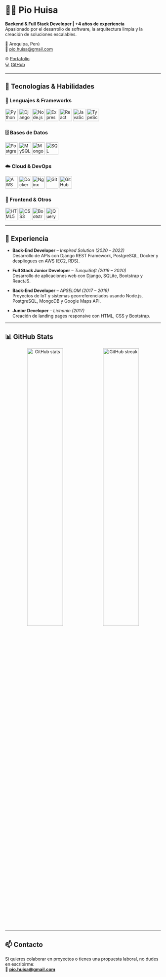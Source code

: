# 👨‍💻 Pio  Huisa 

**Backend & Full Stack Developer | +4 años de experiencia**  
Apasionado por el desarrollo de software, la arquitectura limpia y la creación de soluciones escalables.  

📍 Arequipa, Perú  
📧 [pio.huisa@gmail.com](mailto:pio.huisa@gmail.com)  
  
🌐 [Portafolio](https://www.behance.net/piohhui)  
💻 [GitHub](https://github.com/phdevs1)  

---

## 🚀 Tecnologías & Habilidades  

### 🔧 Lenguajes & Frameworks  
<p align="left">
  <img src="https://cdn.jsdelivr.net/gh/devicons/devicon/icons/python/python-original.svg" alt="Python" width="40" height="40"/>
  <img src="https://cdn.jsdelivr.net/gh/devicons/devicon/icons/django/django-plain.svg" alt="Django" width="40" height="40"/>
  <img src="https://cdn.jsdelivr.net/gh/devicons/devicon/icons/nodejs/nodejs-original.svg" alt="Node.js" width="40" height="40"/>
  <img src="https://cdn.jsdelivr.net/gh/devicons/devicon/icons/express/express-original.svg" alt="Express" width="40" height="40"/>
  <img src="https://cdn.jsdelivr.net/gh/devicons/devicon/icons/react/react-original.svg" alt="React" width="40" height="40"/>
  <img src="https://cdn.jsdelivr.net/gh/devicons/devicon/icons/javascript/javascript-original.svg" alt="JavaScript" width="40" height="40"/>
  <img src="https://cdn.jsdelivr.net/gh/devicons/devicon/icons/typescript/typescript-original.svg" alt="TypeScript" width="40" height="40"/>
</p>

### 🗄️ Bases de Datos  
<p align="left">
  <img src="https://cdn.jsdelivr.net/gh/devicons/devicon/icons/postgresql/postgresql-original.svg" alt="PostgreSQL" width="40" height="40"/>
  <img src="https://cdn.jsdelivr.net/gh/devicons/devicon/icons/mysql/mysql-original.svg" alt="MySQL" width="40" height="40"/>
  <img src="https://cdn.jsdelivr.net/gh/devicons/devicon/icons/mongodb/mongodb-original.svg" alt="MongoDB" width="40" height="40"/>
  <img src="https://img.icons8.com/color/48/000000/microsoft-sql-server.png" alt="SQL Server" width="40" height="40"/>
</p>

### ☁️ Cloud & DevOps  
<p align="left">
  <img src="https://cdn.jsdelivr.net/gh/devicons/devicon/icons/amazonwebservices/amazonwebservices-original.svg" alt="AWS" width="40" height="40"/>
  <img src="https://cdn.jsdelivr.net/gh/devicons/devicon/icons/docker/docker-original.svg" alt="Docker" width="40" height="40"/>
  <img src="https://cdn.jsdelivr.net/gh/devicons/devicon/icons/nginx/nginx-original.svg" alt="Nginx" width="40" height="40"/>
  <img src="https://cdn.jsdelivr.net/gh/devicons/devicon/icons/git/git-original.svg" alt="Git" width="40" height="40"/>
  <img src="https://cdn.jsdelivr.net/gh/devicons/devicon/icons/github/github-original.svg" alt="GitHub" width="40" height="40"/>
</p>

### 🎨 Frontend & Otros  
<p align="left">
  <img src="https://cdn.jsdelivr.net/gh/devicons/devicon/icons/html5/html5-original.svg" alt="HTML5" width="40" height="40"/>
  <img src="https://cdn.jsdelivr.net/gh/devicons/devicon/icons/css3/css3-original.svg" alt="CSS3" width="40" height="40"/>
  <img src="https://cdn.jsdelivr.net/gh/devicons/devicon/icons/bootstrap/bootstrap-original.svg" alt="Bootstrap" width="40" height="40"/>
  <img src="https://cdn.jsdelivr.net/gh/devicons/devicon/icons/jquery/jquery-original.svg" alt="jQuery" width="40" height="40"/>
</p>

---

## 💼 Experiencia  

- **Back-End Developer** – *Inspired Solution (2020 – 2022)*  
  Desarrollo de APIs con Django REST Framework, PostgreSQL, Docker y despliegues en AWS (EC2, RDS).  

- **Full Stack Junior Developer** – *TunquiSoft (2019 – 2020)*  
  Desarrollo de aplicaciones web con Django, SQLite, Bootstrap y ReactJS.  

- **Back-End Developer** – *APSELOM (2017 – 2019)*  
  Proyectos de IoT y sistemas georreferenciados usando Node.js, PostgreSQL, MongoDB y Google Maps API.  

- **Junior Developer** – *Lichanin (2017)*  
  Creación de landing pages responsive con HTML, CSS y Bootstrap.  

---

## 📊 GitHub Stats  

<p align="center">
  <img src="https://github-readme-stats.vercel.app/api?username=phdevs1&show_icons=true&theme=radical" alt="GitHub stats" width="48%"/>
  <img src="https://github-readme-streak-stats.herokuapp.com/?user=phdevs1&theme=radical" alt="GitHub streak" width="48%"/>
</p>

---

## 📫 Contacto  
Si quieres colaborar en proyectos o tienes una propuesta laboral, no dudes en escribirme:  
📧 **pio.huisa@gmail.com**  

